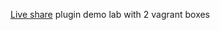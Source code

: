 [Live share](https://visualstudio.microsoft.com/services/live-share/) plugin demo lab with 2 vagrant boxes

